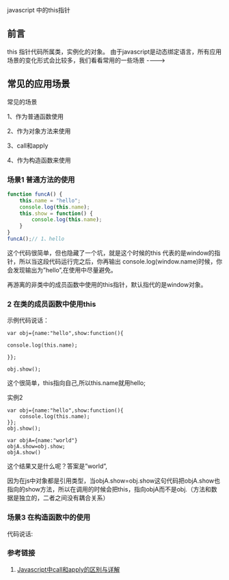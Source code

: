 javascript  中的this指针



## 前言

this 指针代码所属类，实例化的对象。  由于javascript是动态绑定语言，所有应用场景的变化形式会比较多，我们看看常用的一些场景   ---->



## 常见的应用场景

常见的场景

1、作为普通函数使用

2、作为对象方法来使用

3、call和apply

4、作为构造函数来使用



### 场景1 普通方法的使用

```javascript
function funcA() {
    this.name = "hello";
    console.log(this.name);
    this.show = function() {
        console.log(this.name);
    }
}
funcA();// 1、hello
```

这个代码很简单，但也隐藏了一个坑，就是这个时候的this 代表的是window的指针，所以当这段代码运行完之后，你再输出 console.log(window.name)时候，你会发现输出为”hello”,在使用中尽量避免。

再游离的非类中的成员函数中使用的this指针，默认指代的是window对象。



### 2 在类的成员函数中使用this

示例代码说话：

```
var obj={name:"hello",show:function(){

console.log(this.name);

}};

obj.show();
```

这个很简单，this指向自己,所以this.name就用hello;

实例2

```
var obj={name:"hello",show:function(){
    console.log(this.name);
}};
obj.show();

var objA={name:"world"}
objA.show=obj.show;
objA.show()
```

这个结果又是什么呢？答案是”world”,

因为在js中对象都是引用类型，当objA.show=obj.show这句代码把objA.show也指向的show方法，所以在调用的时候会把this，指向objA而不是obj.（方法和数据是独立的，二者之间没有耦合关系）

### 场景3  在构造函数中的使用



代码说话:





### 参考链接

1. [Javascript中call和apply的区别与详解](http://blog.csdn.net/chelen_jak/article/details/21021101)

